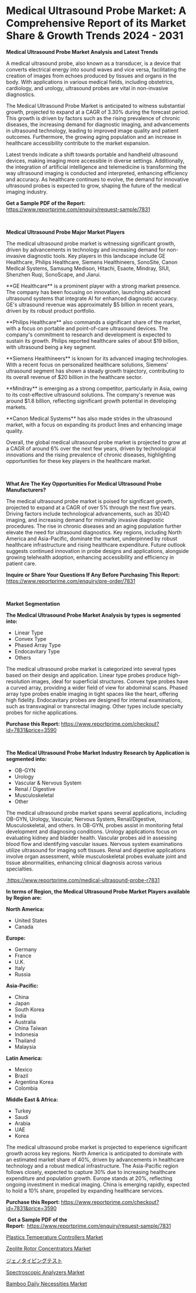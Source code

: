 <p><h1>Medical Ultrasound Probe Market: A Comprehensive Report of its Market Share & Growth Trends 2024 - 2031</h1></p><p><strong>Medical Ultrasound Probe Market Analysis and Latest Trends</strong></p>
<p><p>A medical ultrasound probe, also known as a transducer, is a device that converts electrical energy into sound waves and vice versa, facilitating the creation of images from echoes produced by tissues and organs in the body. With applications in various medical fields, including obstetrics, cardiology, and urology, ultrasound probes are vital in non-invasive diagnostics.</p><p>The Medical Ultrasound Probe Market is anticipated to witness substantial growth, projected to expand at a CAGR of 3.30% during the forecast period. This growth is driven by factors such as the rising prevalence of chronic diseases, the increasing demand for diagnostic imaging, and advancements in ultrasound technology, leading to improved image quality and patient outcomes. Furthermore, the growing aging population and an increase in healthcare accessibility contribute to the market expansion.</p><p>Latest trends indicate a shift towards portable and handheld ultrasound devices, making imaging more accessible in diverse settings. Additionally, the integration of artificial intelligence and telemedicine is transforming the way ultrasound imaging is conducted and interpreted, enhancing efficiency and accuracy. As healthcare continues to evolve, the demand for innovative ultrasound probes is expected to grow, shaping the future of the medical imaging industry.</p></p>
<p><strong>Get a Sample PDF of the Report:&nbsp;</strong> <a href="https://www.reportprime.com/enquiry/request-sample/7831">https://www.reportprime.com/enquiry/request-sample/7831</a></p>
<p>&nbsp;</p>
<p><strong>Medical Ultrasound Probe Major Market Players</strong></p>
<p><p>The medical ultrasound probe market is witnessing significant growth, driven by advancements in technology and increasing demand for non-invasive diagnostic tools. Key players in this landscape include GE Healthcare, Philips Healthcare, Siemens Healthineers, SonoSite, Canon Medical Systems, Samsung Medison, Hitachi, Esaote, Mindray, SIUI, Shenzhen Ruqi, SonoScape, and Jiarui.</p><p>**GE Healthcare** is a prominent player with a strong market presence. The company has been focusing on innovation, launching advanced ultrasound systems that integrate AI for enhanced diagnostic accuracy. GE's ultrasound revenue was approximately $5 billion in recent years, driven by its robust product portfolio.</p><p>**Philips Healthcare** also commands a significant share of the market, with a focus on portable and point-of-care ultrasound devices. The company's commitment to research and development is expected to sustain its growth. Philips reported healthcare sales of about $19 billion, with ultrasound being a key segment.</p><p>**Siemens Healthineers** is known for its advanced imaging technologies. With a recent focus on personalized healthcare solutions, Siemens' ultrasound segment has shown a steady growth trajectory, contributing to its overall revenue of $20 billion in the healthcare sector.</p><p>**Mindray** is emerging as a strong competitor, particularly in Asia, owing to its cost-effective ultrasound solutions. The company's revenue was around $1.8 billion, reflecting significant growth potential in developing markets.</p><p>**Canon Medical Systems** has also made strides in the ultrasound market, with a focus on expanding its product lines and enhancing image quality. </p><p>Overall, the global medical ultrasound probe market is projected to grow at a CAGR of around 6% over the next few years, driven by technological innovations and the rising prevalence of chronic diseases, highlighting opportunities for these key players in the healthcare market.</p></p>
<p>&nbsp;</p>
<p><strong>What Are The Key Opportunities For Medical Ultrasound Probe Manufacturers?</strong></p>
<p><p>The medical ultrasound probe market is poised for significant growth, projected to expand at a CAGR of over 5% through the next five years. Driving factors include technological advancements, such as 3D/4D imaging, and increasing demand for minimally invasive diagnostic procedures. The rise in chronic diseases and an aging population further elevate the need for ultrasound diagnostics. Key regions, including North America and Asia-Pacific, dominate the market, underpinned by robust healthcare infrastructure and rising healthcare expenditure. Future outlook suggests continued innovation in probe designs and applications, alongside growing telehealth adoption, enhancing accessibility and efficiency in patient care.</p></p>
<p><strong>Inquire or Share Your Questions If Any Before Purchasing This Report:</strong> <a href="https://www.reportprime.com/enquiry/pre-order/7831">https://www.reportprime.com/enquiry/pre-order/7831</a></p>
<p>&nbsp;</p>
<p><strong>Market Segmentation</strong></p>
<p><strong>The Medical Ultrasound Probe Market Analysis by types is segmented into:</strong></p>
<p><ul><li>Linear Type</li><li>Convex Type</li><li>Phased Array Type</li><li>Endocavitary Type</li><li>Others</li></ul></p>
<p><p>The medical ultrasound probe market is categorized into several types based on their design and application. Linear type probes produce high-resolution images, ideal for superficial structures. Convex type probes have a curved array, providing a wider field of view for abdominal scans. Phased array type probes enable imaging in tight spaces like the heart, offering high fidelity. Endocavitary probes are designed for internal examinations, such as transvaginal or transrectal imaging. Other types include specialty probes for niche applications.</p></p>
<p><strong>Purchase this Report:&nbsp;</strong><a href="https://www.reportprime.com/checkout?id=7831&price=3590">https://www.reportprime.com/checkout?id=7831&price=3590</a></p>
<p>&nbsp;</p>
<p><strong>The Medical Ultrasound Probe Market Industry Research by Application is segmented into:</strong></p>
<p><ul><li>OB-GYN</li><li>Urology</li><li>Vascular & Nervous System</li><li>Renal / Digestive</li><li>Musculoskeletal</li><li>Other</li></ul></p>
<p><p>The medical ultrasound probe market spans several applications, including OB-GYN, Urology, Vascular, Nervous System, Renal/Digestive, Musculoskeletal, and others. In OB-GYN, probes assist in monitoring fetal development and diagnosing conditions. Urology applications focus on evaluating kidney and bladder health. Vascular probes aid in assessing blood flow and identifying vascular issues. Nervous system examinations utilize ultrasound for imaging soft tissues. Renal and digestive applications involve organ assessment, while musculoskeletal probes evaluate joint and tissue abnormalities, enhancing clinical diagnosis across various specialties.</p></p>
<p><a href="https://www.reportprime.com/medical-ultrasound-probe-r7831">&nbsp;https://www.reportprime.com/medical-ultrasound-probe-r7831</a></p>
<p><strong>In terms of Region, the Medical Ultrasound Probe Market Players available by Region are:</strong></p>
<p>
    <p> <strong> North America: </strong>
        <ul>
            <li>United States</li>
            <li>Canada</li>
        </ul>
        </p> 
    <p> <strong> Europe: </strong>
        <ul>
            <li>Germany</li>
            <li>France</li>
            <li>U.K.</li>
            <li>Italy</li>
            <li>Russia</li>
        </ul>
        </p> 
    <p> <strong> Asia-Pacific: </strong>
        <ul>
            <li>China</li>
            <li>Japan</li>
            <li>South Korea</li>
            <li>India</li>
            <li>Australia</li>
            <li>China Taiwan</li>
            <li>Indonesia</li>
            <li>Thailand</li>
            <li>Malaysia</li>
        </ul>
        </p> 
    <p> <strong> Latin America: </strong>
        <ul>
            <li>Mexico</li>
            <li>Brazil</li>
            <li>Argentina Korea</li>
            <li>Colombia</li>
        </ul>
        </p> 
    <p> <strong> Middle East & Africa: </strong>
        <ul>
            <li>Turkey</li>
            <li>Saudi</li>
            <li>Arabia</li>
            <li>UAE</li>
            <li>Korea</li>
        </ul>
    </p>
    </p>
<p><p>The medical ultrasound probe market is projected to experience significant growth across key regions. North America is anticipated to dominate with an estimated market share of 40%, driven by advancements in healthcare technology and a robust medical infrastructure. The Asia-Pacific region follows closely, expected to capture 30% due to increasing healthcare expenditure and population growth. Europe stands at 20%, reflecting ongoing investment in medical imaging. China is emerging rapidly, expected to hold a 10% share, propelled by expanding healthcare services.</p></p>
<p><strong>Purchase this Report: </strong><a href="https://www.reportprime.com/checkout?id=7831&price=3590">https://www.reportprime.com/checkout?id=7831&price=3590</a></p>
<p>&nbsp;<strong>Get a Sample PDF of the Report:&nbsp;&nbsp;</strong><a href="https://www.reportprime.com/enquiry/request-sample/7831">https://www.reportprime.com/enquiry/request-sample/7831</a></p>
<p><strong></strong></p>
<p><p><a href="https://medium.com/@swilliamn8765/plastics-temperature-controllers-market-global-market-insights-and-sales-trends-2024-to-2031-26bef8b9673f">Plastics Temperature Controllers Market</a></p><p><a href="https://issuu.com/reportprime-2/docs/zeolite-rotor-concentrators-market-_4a50957f56e4c5">Zeolite Rotor Concentrators Market</a></p><p><a href="https://medium.com/@napierswinnyfg/genotyping-test-market-%E3%81%AF-%E3%82%B3%E3%82%B9%E3%83%88%E7%AE%A1%E7%90%86%E3%81%A8%E5%8A%B9%E7%8E%87%E5%90%91%E4%B8%8A%E3%82%92%E5%84%AA%E5%85%88%E3%81%97%E3%81%BE%E3%81%99-%E3%81%95%E3%82%89%E3%81%AB-%E5%A0%B1%E5%91%8A%E6%9B%B8%E3%81%AF%E5%B8%82%E5%A0%B4%E3%81%AE%E9%9C%80%E8%A6%81%E9%9D%A2%E3%81%A8%E4%BE%9B%E7%B5%A6%E9%9D%A2%E3%81%AE%E4%B8%A1%E6%96%B9%E3%82%92%E3%82%AB%E3%83%90%E3%83%BC%E3%81%97%E3%81%A6%E3%81%84%E3%81%BE%E3%81%99-genotyping-test-%E5%B8%82%E5%A0%B4%E3%81%AF-34ea33137fac">ジェノタイピングテスト</a></p><p><a href="https://medium.com/@swilliamn8765/how-the-spectroscopic-analyzers-market-will-be-evolved-1890e5d0df9a">Spectroscopic Analyzers Market</a></p><p><a href="https://issuu.com/reportprime-2/docs/bamboo-daily-necessities-market-siz_2ab4a0a852e7eb">Bamboo Daily Necessities Market</a></p></p>